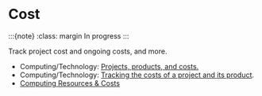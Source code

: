 <br>

# Cost

:::{note}
:class: margin
In progress
:::


Track project cost and ongoing costs, and more.

* Computing/Technology: [Projects, products, and costs.](../assets/images/collection/example-costs.png)
* Computing/Technology: [Tracking the costs of a project and its product](../assets/images/collection/example-costs-specific.png).
* [Computing Resources & Costs](https://nbviewer.org/github/excomputing/graphs/blob/master/assets/images/sketches.html)


<br>
<br>

<br>
<br>

<br>
<br>

<br>
<br>

